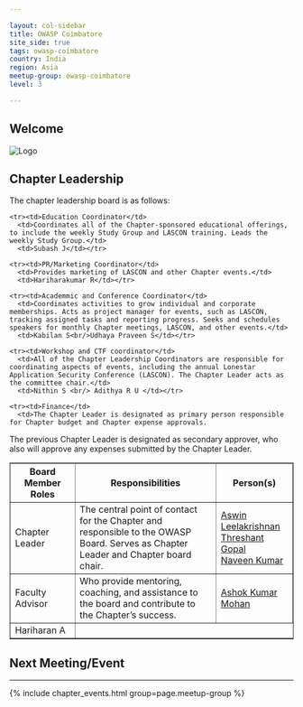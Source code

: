 ```yaml
---

layout: col-sidebar
title: OWASP Coimbatore
site_side: true
tags: owasp-coimbatore
country: India
region: Asia
meetup-group: owasp-coimbatore
level: 3

---
```


## Welcome
![Logo](https://owasp.org/www-chapter-coimbatore/assets/images/logo/owasp_coimbatore_logo.jpg)



Chapter Leadership
------------------
The chapter leadership board is as follows:

<table cellpadding="5" cellspacing="0" border="1">
  <tr><th>Board Member Roles</th>
      <th width="50%">Responsibilities</th>
      <th>Person(s)</th></tr>
  
  <tr><td>Chapter Leader</td>
      <td>The central point of contact for the Chapter and responsible to the OWASP Board. Serves as Chapter Leader and Chapter board chair.</td>
    <td><a href="mailto:aswin.leelakrishnan@owasp.org">Aswin Leelakrishnan</a><br/><a href="mailto:threshant.gopal@owasp.org">Threshant Gopal</a><br/><a href="mailto:naveen.kumar@owasp.org">Naveen Kumar</a></td></tr>
  
  <tr><td>Faculty Advisor</td>
      <td>Who provide mentoring, coaching, and assistance to the board and contribute to the Chapter’s success.</td>
      <td><a href="mailto:ashok.kumarmohan@owasp.org">Ashok Kumar Mohan</a></td></tr>
  
    <tr><td>Education Coordinator</td>
      <td>Coordinates all of the Chapter-sponsored educational offerings, to include the weekly Study Group and LASCON training. Leads the weekly Study Group.</td>
      <td>Subash J</td></tr>
  
    <tr><td>PR/Marketing Coordinator</td>
      <td>Provides marketing of LASCON and other Chapter events.</td>
      <td>Hariharakumar R</td></tr>
  
    <tr><td>Academmic and Conference Coordinator</td>
      <td>Coordinates activities to grow individual and corporate memberships. Acts as project manager for events, such as LASCON, tracking assigned tasks and reporting progress. Seeks and schedules speakers for monthly Chapter meetings, LASCON, and other events.</td>
      <td>Kabilan S<br/>Udhaya Praveen S</td></tr>
  
    <tr><td>Workshop and CTF coordinator</td>
      <td>All of the Chapter Leadership Coordinators are responsible for coordinating aspects of events, including the annual Lonestar Application Security Conference (LASCON). The Chapter Leader acts as the committee chair.</td>
      <td>Nithin S <br/> Adithya R U </td></tr>
  
    <tr><td>Finance</td>
      <td>The Chapter Leader is designated as primary person responsible for Chapter budget and Chapter expense approvals.
The previous Chapter Leader is designated as secondary approver, who also will approve any expenses submitted by the Chapter Leader.</td>
      <td>Hariharan A</td></tr>
    
</table>


## Next Meeting/Event
---------------------
{% include chapter_events.html group=page.meetup-group %} 









